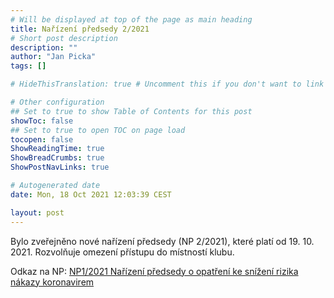 ```yaml
---
# Will be displayed at top of the page as main heading
title: Nařízení předsedy 2/2021
# Short post description
description: ""
author: "Jan Picka"
tags: []

# HideThisTranslation: true # Uncomment this if you don't want to link this translation of page in translations

# Other configuration
## Set to true to show Table of Contents for this post
showToc: false
## Set to true to open TOC on page load
tocopen: false
ShowReadingTime: true
ShowBreadCrumbs: true
ShowPostNavLinks: true

# Autogenerated date
date: Mon, 18 Oct 2021 12:03:39 CEST

layout: post
---
```


Bylo zveřejněno nové nařízení předsedy (NP 2/2021), které platí od 19. 10. 2021. Rozvolňuje omezení přístupu do místností klubu.

Odkaz na NP: [NP1/2021 Nařízení předsedy o opatření ke snížení rizika nákazy koronavirem](https://wiki.pod.cvut.cz/_media/legislativa/narizeni_predsedy_np_2-2021.pdf)
